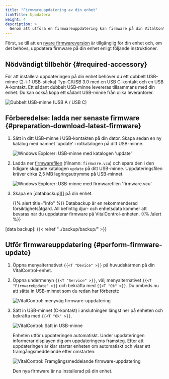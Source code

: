 ```yaml
---
title: "Firmwareuppdatering av din enhet"
linkTitle: Uppdatera
weight: 4
description: >
  Genom att utföra en firmwareuppdatering kan firmware på din VitalControl-enhet uppdateras till de senaste tillgängliga versionerna.
---
```

Först, se till att en [nyare firmwareversion](../versions/) är tillgänglig för din enhet och, om det behövs, uppdatera firmware på din enhet enligt följande instruktioner.

## Nödvändigt tillbehör {#required-accessory}

För att installera uppdateringen på din enhet behöver du ett dubbelt USB-minne (2-i-1 USB-sticka) Typ-C/USB 3.0 med en USB C-kontakt och en USB A-kontakt. Ett sådant dubbelt USB-minne levereras tillsammans med din enhet. Du kan också köpa ett sådant USB-minne från olika leverantörer.

![Dubbelt USB-minne (USB A / USB C)](/images/firmware/update/usb-dual-stick.svg "Dubbelt USB-minne")

## Förberedelse: ladda ner senaste firmware {#preparation-download-latest-firmware}

1. Sätt in ditt USB-minne i USB-kontakten på din dator. Skapa sedan en ny katalog med namnet 'update' i rotkatalogen på ditt USB-minne.

    ![Windows Explorer: USB-minne med katalogen 'update'](../images/create-folder-update.png "USB-minne: katalogen 'update'")

1. Ladda ner [firmwarefilen](/download/firmware.vcu) (filnamn: `firmware.vcu`) och spara den i den tidigare skapade katalogen `update` på ditt USB-minne. Uppdateringsfilen kräver cirka 2,5 MB lagringsutrymme på USB-minnet.

    ![Windows Explorer: USB-minne med firmwarefilen 'firmware.vcu'](../images/save-firmware-file.png "USB-minne med firmwarefil")

1. Skapa en [databackup][] på din enhet.

    {{% alert title="Info" %}}
Databackup är en rekommenderad försiktighetsåtgärd. All befintlig djur- och enhetsdata kommer att bevaras när du uppdaterar firmware på VitalControl-enheten.
    {{% /alert %}}

[data backup]: {{< relref "../backup/backup/" >}}

## Utför firmwareuppdatering {#perform-firmware-update}

1. Öppna menyalternativet `{{<T "Device" >}}` på huvudskärmen på din VitalControl-enhet.


1. Öppna undermenyn `{{<T "Service" >}}`, välj menyalternativet `{{<T "FirmwareUpdate" >}}` och bekräfta med `{{<T "Ok" >}}`. Du ombeds nu att sätta in USB-minnet som du redan har förberett:

    ![VitalControl: menyväg firmware-uppdatering](../images/firmware-update.png "Firmware-uppdatering")

1. Sätt in USB-minnet (C-kontakt) i anslutningen längst ner på enheten och bekräfta med `{{<T "Ok" >}}`.

    ![VitalControl: Sätt in USB-minne](/images/firmware/update/plug-in-dual-usb-stick.svg "Sätt in USB-minne")

    Enheten utför uppdateringen automatiskt. Under uppdateringen informerar displayen dig om uppdateringens framsteg. Efter att uppdateringen är klar startar enheten om automatiskt och visar ett framgångsmeddelande efter omstarten:

   ![VitalControl: Framgångsmeddelande firmware-uppdatering](../images/update-success.png "Framgång firmware-uppdatering")

   Den nya firmware är nu installerad på din enhet.

